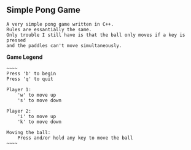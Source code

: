 ## Simple Pong Game

    A very simple pong game written in C++. 
    Rules are essantially the same.
    Only trouble I still have is that the ball only moves if a key is pressed 
    and the paddles can't move simultaneously.

**Game Legend**

    ~~~~
    Press 'b' to begin
    Press 'q' to quit

    Player 1:
        'w' to move up
        's' to move down

    Player 2:
        'i' to move up
        'k' to move down

    Moving the ball:
        Press and/or hold any key to move the ball        
    ~~~~